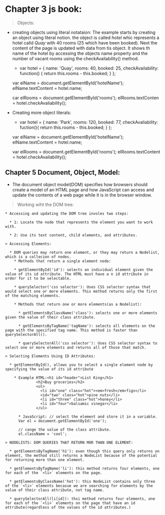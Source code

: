 # **Chapter 3 js book:**

  > Objects:
   * creating objects using literal notataion: The example starts by creating an object using literal notion. the object is called *hotel* whic represents a hotel calld *Quay* with 40 rooms (25 which have been booked). Next the content of the page is updated with data from tis object. It shows th name of the hotel by accessing the objects name property and the number of vacant rooms using the checkAvailability() method. 

      * var hotel = {
        name: 'Quay',
        rooms: 40,
        booked: 25,
        checkAvailability: function() {
          return this.rooms - this.booked;
        }
      };

      var elName = document.getElementById('hotelName');
      elName.textContent = hotel.name;

      car elRooms = document.getElementById('rooms');
      elRooms.textConten = hotel.checkAvaliability();


  * Creating more object literals:

    * var hotel = {
      name: 'Park',
      rooms: 120,
      booked: 77,
      checkAvaliability: fuction(){
        return this.rooms - this.booked;
      } 
    };    

    var elName = document.getElementById('hotelName');
    elName.textContent = hotel.name;

    var elRooms = document.getElementById('rooms');
    elRooms.textContent = hotel.checkAvailability();


## **Chapter 5 Document, Object, Model:**

  * The document object model(DOM) specifies how browsers should create a model of an HTML page and how JavaScript can access and update the contents of a web page while it is in the browser window.
  
  > Working wiht the DOM tree:

    * Accessing and updating the DOM tree involes two steps:
      
      * 1: Locate the node that represents the element you want to work with.
      
      * 2: Use its text content, child elements, and attributes.

    > Accessing Elements:

      * DOM queries may return one element, or they may return a Nodelist, which is a collecion of nodes.
        * Methods that return a single element node:

        * getElementById('id'): selects an individual element given the value of its id attribute. The HTML must have a n id attribute in order for it to be selectable.

        * querySelector('css selector'): Uses CSS selector syntax that would select one or more elements. This method returns only the first of the matching elements.

        * Methods that return one or more elements(as a Nodelist):

          * getElementsByClassName('class'): selects one or more elements given the value of their class attribute.

          * getElementsByTagName('tagName'): selects all elements on the page with the specified tag name. This method is faster than querySelectorAll().

          * querySelectorAll('css selector'): Uses CSS selector syntax to select one or more elements and returns all of those that match.

    > Selecting Elements Using ID Attributes:

      * getElementById(), allows you to select a single element node by specifying the value of its id attribute

        * Example HTML:<h1 id="header">List King</h1>
                  <h2>Buy groceries</h2>
                  <ul>
                    <li id="one" class="hot"><em>fresh</em>figs</li>
                    <id="two" class="hot">pine nuts</li>
                    <li id="three" class="hot">honey</li>
                    <li id="four">balsamic vinegar</li>
                  </ul>

          * JavaScript: // select the element and store it in a variable.
          Var el = document.getElementById('one');

          // cange the value of the class attribute.
          el.className = 'cool';

    > NODELISTS: DOM QUERIES THAT RETURN MOR THAN ONE ELEMENT:

      * getElementsByTagName('h1'): even though this query only returns on element, the method still returns a NodeList because of the potential for returning more than one element.

      * getElementsByTagName('li'): this method returns four elements, one for each of the `<li>` elements on the page.

      * getElementsByClassName('hot'): this NodeList contains only three of the `<li>` elements becasue we are searching for elements by the value of their class attribute, not tag name.

      * querySelectorAll(li[id]): thsi method returns four elements, one for each of the `<li>` elements on the page that have an id attribute(regardless of the values of the id attributes.)